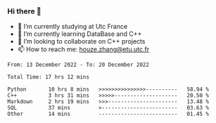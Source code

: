 ### Hi there 👋
- 🔭 I’m currently studying at Utc France
- 🌱 I’m currently learning DataBase and C++
- 👯 I’m looking to collaborate on C++ projects
- 📫 How to reach me: houze.zhang@etu.utc.fr

<!--START_SECTION:waka-->

```text
From: 13 December 2022 - To: 20 December 2022

Total Time: 17 hrs 12 mins

Python       10 hrs 8 mins   >>>>>>>>>>>>>>>----------   58.94 %
C++          3 hrs 31 mins   >>>>>--------------------   20.50 %
Markdown     2 hrs 19 mins   >>>----------------------   13.48 %
SQL          37 mins         >------------------------   03.63 %
Other        14 mins         -------------------------   01.45 %
```

<!--END_SECTION:waka-->

